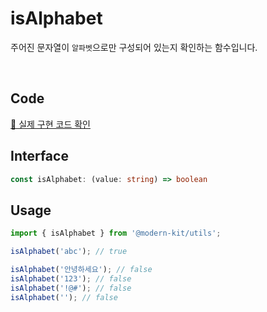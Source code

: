 # isAlphabet

주어진 문자열이 `알파벳`으로만 구성되어 있는지 확인하는 함수입니다.

<br />

## Code
[🔗 실제 구현 코드 확인](https://github.com/modern-agile-team/modern-kit/blob/main/packages/utils/src/validator/isAlphabet/index.ts)

## Interface
```ts title="typescript"
const isAlphabet: (value: string) => boolean
```

## Usage
```ts title="typescript"
import { isAlphabet } from '@modern-kit/utils';

isAlphabet('abc'); // true

isAlphabet('안녕하세요'); // false
isAlphabet('123'); // false
isAlphabet('!@#'); // false
isAlphabet(''); // false
```